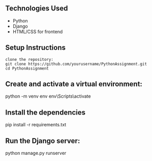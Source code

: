 ## Technologies Used
- Python
- Django
- HTML/CSS for frontend
## Setup Instructions
    clone the repository:
    git clone https://github.com/yourusername/PythonAssignment.git
    cd PythonAssignment
   ## Create and activate a virtual environment:
   python -m venv env
   env\Scripts\activate
   ## Install the dependencies
   pip install -r requirements.txt
   ## Run the Django server:
   python manage.py runserver

